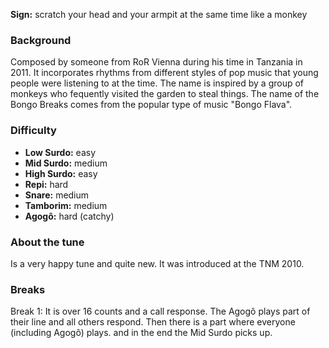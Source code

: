 **Sign:** scratch your head and your armpit at the same time like a monkey

### Background

Composed by someone from RoR Vienna during his time in Tanzania in 2011. It incorporates rhythms from different styles
of pop music that young people were listening to at the time. The name is inspired by a group of monkeys who fequently
visited the garden to steal things. The name of the Bongo Breaks comes from the popular type of music "Bongo Flava".

### Difficulty

* **Low Surdo:** easy
* **Mid Surdo:** medium
* **High Surdo:** easy
* **Repi:** hard
* **Snare:** medium
* **Tamborim:** medium
* **Agogô:** hard (catchy)

### About the tune

Is a very happy tune and quite new. It was introduced at the TNM 2010.

### Breaks

Break 1: It is over 16 counts and a call response. The Agogô plays part of their line and all others respond. Then
there is a part where everyone (including Agogô) plays. and in the end the Mid Surdo picks up.